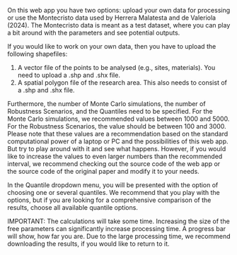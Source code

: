 On this web app you have two options: upload your own data for processing or use the Montecristo data used by Herrera Malatesta and de Valeriola (2024). The Montecristo data is meant as a test dataset, where you can play a bit around with the parameters and see potential outputs. 

If you would like to work on your own data, then you have to upload the following shapefiles:
1. A vector file of the points to be analysed (e.g., sites, materials). You need to upload a .shp and .shx file.
2. A spatial polygon file of the research area. This also needs to consist of a .shp and .shx file.

Furthermore, the number of Monte Carlo simulations, the number of Robustness Scenarios, and the Quantiles need to be specified. For the Monte Carlo simulations, we recommended values between 1000 and 5000. For the Robustness Scenarios, the value should be between 100 and 3000. Please note that these values are a recommendation based on the standard computational power of a laptop or PC and the possibilities of this web app. But try to play around with it and see what happens. However, if you would like to increase the values to even larger numbers than the recommended interval, we recommend checking out the source code of the web app or the source code of the original paper and modify it to your needs. 

In the Quantile dropdown menu, you will be presented with the option of choosing one or several quantiles. We recommend that you play with the options, but if you are looking for a comprehensive comparison of the results, choose all available quantile options.

IMPORTANT: The calculations will take some time. Increasing the size of the free parameters can significantly increase processing time. A progress bar will show, how far you are. Due to the large processing time, we recommend downloading the results, if you would like to return to it.

